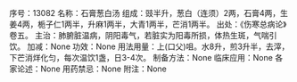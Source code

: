 序号：13082
名称：石膏葱白汤
组成：豉半升，葱白（连须）2两，石膏4两，生姜4两，栀子仁1两半，升麻1两半，大青1两半，芒消1两半。
出处：《伤寒总病论》卷五。
主治：肺腑脏温病，阴阳毒气，若脏实为阳毒所损，体热生斑，气喘引饮。
加减：None
功效：None
用法用量：上(口父)咀。水8升，煎3升半，去滓，下芒消烊化匀，每次温饮1盏，日3-4次。
制备方法：None
临床应用：None
各家论述：None
用药禁忌：None
附注：None
